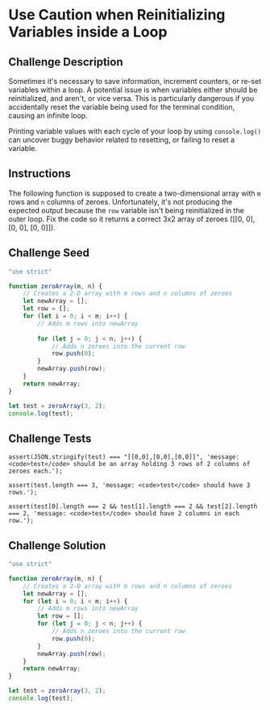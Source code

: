 # Use Caution when Reinitializing Variables inside a Loop

## Challenge Description

Sometimes it's necessary to save information, increment counters, or re-set variables within a loop. A potential issue is when variables either should be reinitialized, and aren't, or vice versa. This is particularly dangerous if you accidentally reset the variable being used for the terminal condition, causing an infinite loop.

Printing variable values with each cycle of your loop by using  `console.log()` can uncover buggy behavior related to resetting, or failing to reset a variable.

## Instructions

The following function is supposed to create a two-dimensional array with `m` rows and `n` columns of zeroes. Unfortunately, it's not producing the expected output because the `row` variable isn't being reinitialized in the outer loop. Fix the code so it returns a correct 3x2 array of zeroes ([[0, 0], [0, 0], [0, 0]]).

## Challenge Seed

```js
"use strict"

function zeroArray(m, n) {
    // Creates a 2-D array with m rows and n columns of zeroes
    let newArray = [];
    let row = [];
    for (let i = 0; i < m; i++) {
        // Adds m rows into newArray
        
        for (let j = 0; j < n; j++) {
            // Adds n zeroes into the current row
            row.push(0);
        }
        newArray.push(row);
    }
    return newArray;
}

let test = zeroArray(3, 2);
console.log(test);
```

## Challenge Tests

```
assert(JSON.stringify(test) === "[[0,0],[0,0],[0,0]]", 'message: <code>test</code> should be an array holding 3 rows of 2 columns of zeroes each.');

assert(test.length === 3, 'message: <code>test</code> should have 3 rows.');

assert(test[0].length === 2 && test[1].length === 2 && test[2].length === 2, 'message: <code>test</code> should have 2 columns in each row.');
```

## Challenge Solution

```js
"use strict"

function zeroArray(m, n) {
    // Creates a 2-D array with m rows and n columns of zeroes
    let newArray = [];    
    for (let i = 0; i < m; i++) {
        // Adds m rows into newArray
        let row = [];
        for (let j = 0; j < n; j++) {
            // Adds n zeroes into the current row
            row.push(0);
        }
        newArray.push(row);
    }
    return newArray;
}

let test = zeroArray(3, 2);
console.log(test);
```
